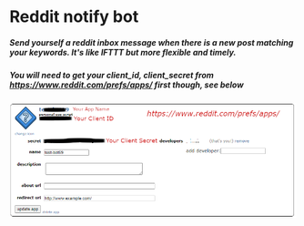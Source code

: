 # Reddit notify bot

##### Send yourself a reddit inbox message when there is a new post matching your keywords. It's like IFTTT but more flexible and timely.

##### You will need to get your client_id, client_secret from https://www.reddit.com/prefs/apps/ first though, see below
![prefs/apps](https://github.com/DogtorDoggo/useful-bots/blob/master/reddit/reddit-id-secret-example.png)
